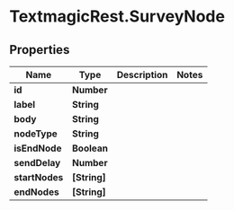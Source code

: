 # TextmagicRest.SurveyNode

## Properties
Name | Type | Description | Notes
------------ | ------------- | ------------- | -------------
**id** | **Number** |  | 
**label** | **String** |  | 
**body** | **String** |  | 
**nodeType** | **String** |  | 
**isEndNode** | **Boolean** |  | 
**sendDelay** | **Number** |  | 
**startNodes** | **[String]** |  | 
**endNodes** | **[String]** |  | 


